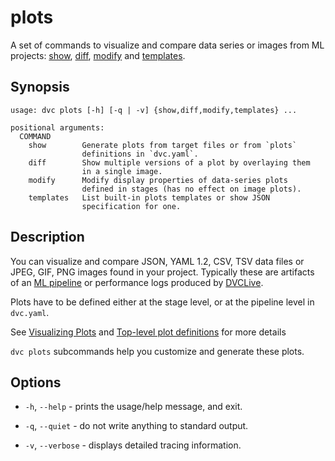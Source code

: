 # plots

A set of commands to visualize and compare data series or images from ML
projects: [show](/doc/command-reference/plots/show),
[diff](/doc/command-reference/plots/diff),
[modify](/doc/command-reference/plots/modify) and
[templates](/doc/command-reference/plots/templates).

## Synopsis

```usage
usage: dvc plots [-h] [-q | -v] {show,diff,modify,templates} ...

positional arguments:
  COMMAND
    show        Generate plots from target files or from `plots`
                definitions in `dvc.yaml`.
    diff        Show multiple versions of a plot by overlaying them
                in a single image.
    modify      Modify display properties of data-series plots
                defined in stages (has no effect on image plots).
    templates   List built-in plots templates or show JSON
                specification for one.
```

## Description

You can visualize and compare JSON, YAML 1.2, CSV, TSV data files or JPEG, GIF,
PNG images found in your project. Typically these are artifacts of an [ML
pipeline] or performance logs produced by [DVCLive].

Plots have to be defined either at the stage level, or at the pipeline level in
`dvc.yaml`.

[ml pipeline]: /doc/start/data-management/pipelines
[dvclive]: /doc/dvclive/dvclive-with-dvc

<admon icon="book">

See [Visualizing Plots] and [Top-level plot definitions] for more details

[visualizing plots]: /doc/user-guide/experiment-management/visualizing-plots
[top-level plot definitions]:
  /doc/user-guide/project-structure/dvcyaml-files#top-level-plot-definitions

</admon>

`dvc plots` subcommands help you customize and generate these plots.

## Options

- `-h`, `--help` - prints the usage/help message, and exit.

- `-q`, `--quiet` - do not write anything to standard output.

- `-v`, `--verbose` - displays detailed tracing information.
